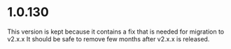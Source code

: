 # 1.0.130

This version is kept because it contains a fix that is needed for migration to v2.x.x
It should be safe to remove few months after v2.x.x is released.
